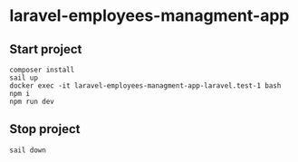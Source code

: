 # laravel-employees-managment-app

## Start project
```
composer install
sail up
docker exec -it laravel-employees-managment-app-laravel.test-1 bash
npm i
npm run dev
```

## Stop project
```
sail down
```
